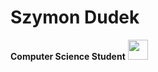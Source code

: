 # Szymon Dudek
**Computer Science Student**
<img height="32" width="32" src="https://cdn.jsdelivr.net/npm/simple-icons@v8/icons/linkedin.svg" />
